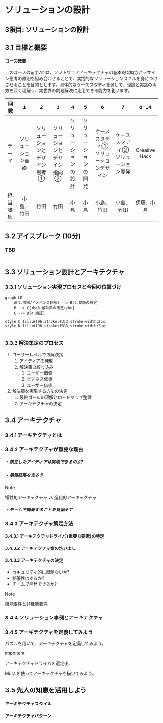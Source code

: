 # ソリューションの設計



## 3限目: ソリューションの設計

## 3.1 目標と概要

#### コース概要

このコースの前半7回は、ソフトウェアアーキテクチャの基本的な概念とデザイン思考の原則を組み合わせることで、実践的なソリューションスキルを身につけさせることを目的とします。具体的なケーススタディを通して、理論と実践の両方を深く理解し、実世界の問題解決に応用できる能力を養います。    

| 回数     |         1          |               2               |               3               |          4           |          5           |                   6                   |                 7                 |     8-14      |
| -------- | :----------------: | :---------------------------: | :---------------------------: | :------------------: | :------------------: | :-----------------------------------: | :-------------------------------: | :-----------: |
| テーマ   | ソリューション基礎 | ソリューションとデザイン思考① | ソリューションとデザイン指向② | ソリューションの設計 | ソリューションの開発 | ケーススタディ①ソリューションデザイン | ケーススタディ②ソリューション開発 | Creative Hack |
| 担当講師 |     小島、竹田     |             竹田              |             竹田              |         小島         |         小島         |              小島、竹田               |            小島、竹田             |  伊藤、小島   |



## 3.2 アイスブレーク (10分) 

### TBD

```

```



## 3.3 ソリューション設計とアーキテクチャ

### 3.3.1 ソリューション実現プロセスと今回の位置づけ

```mermaid
graph LR
    A[1.市場/ドメインの理解] --> B[2.問題の特定]
    B --> C[<b>3.解決策の策定</b>]
    C --> D[4.検証]
    
style C fill:#f96,stroke:#333,stroke-width:2px;
style D fill:#f96,stroke:#333,stroke-width:2px;


```

### 3.3.2 解決策定のプロセス

1. ユーザーレベルでの解決策
   1. アイディアの発散
   2. 解決策の絞り込み
      1. ユーザー価値
      2. ビジネス価値
      3. ユーザー価値
2. 解決策を実現する方法の決定
   1. 最終ゴールの理解とロードマップ整理
   2. アーキテクチャの決定



## 3.4 アーキテクチャ

### 3.4.1 アーキテクチャとは

### 3.4.2 アーキテクチャが重要な理由

##### ・策定したアイディアは実現できるのか?

##### ・最短経路を走ろう

> [!NOTE]
>
> 犠牲的アーキテクチャ vs 進化的アーキテクチャ

##### ・チームで開発することを見据えて

### 3.4.3 アーキテクチャ策定方法

#### 3.4.3.1 アーキテクチャドライバ (重要な要素)の特定

#### 3.4.3.2 アーキテクチャ案の洗い出し

#### 3.4.3.3 アーキテクチャの決定

- セキュリティ的に問題ないか?
- 拡張性はあるか?
- チームで開発できるか?

> [!NOTE]
>
> 機能要件と非機能要件



### 3.4.4 ソリューション事例とアーキテクチャ



### 3.4.5 アーキテクチャを定義してみよう

パズルを用いて、アーキテクチャを定義してみよう。

> [!IMPORTANT]
>
> アーキテクチャドライバを選定後、
>
> Muralを使ってアーキテクチャを描いてみよう。





## 3.5 先人の知恵を活用しよう

#### アーキテクチャスタイル

#### アーキテクチャパターン







